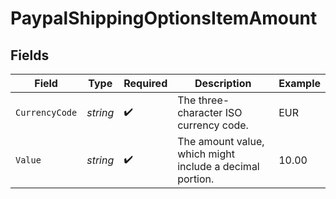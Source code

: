 # PaypalShippingOptionsItemAmount


## Fields

| Field                                                    | Type                                                     | Required                                                 | Description                                              | Example                                                  |
| -------------------------------------------------------- | -------------------------------------------------------- | -------------------------------------------------------- | -------------------------------------------------------- | -------------------------------------------------------- |
| `CurrencyCode`                                           | *string*                                                 | :heavy_check_mark:                                       | The three-character ISO currency code.                   | EUR                                                      |
| `Value`                                                  | *string*                                                 | :heavy_check_mark:                                       | The amount value, which might include a decimal portion. | 10.00                                                    |